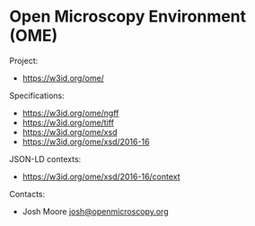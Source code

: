 Open Microscopy Environment (OME)
=================================

Project:
* https://w3id.org/ome/

Specifications:
* https://w3id.org/ome/ngff
* https://w3id.org/ome/tiff
* https://w3id.org/ome/xsd
* https://w3id.org/ome/xsd/2016-16

JSON-LD contexts:
* https://w3id.org/ome/xsd/2016-16/context

Contacts: 
* Josh Moore <josh@openmicroscopy.org>
